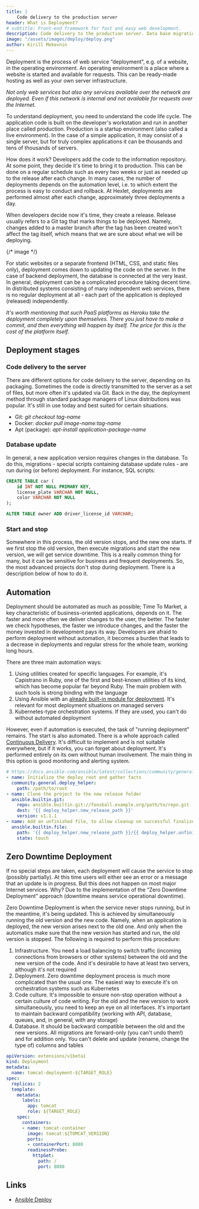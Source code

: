 ```yaml
---
title: |
    Code delivery to the production server
header: What is Deployment?
# subtitle: Front-end framework for fast and easy web development.
description: Code delivery to the production server. Data base migration. Zero Downtime Deployment. Ansible, Kubernetes
image: "/assets/images/deploy/deploy.png"
author: Kirill Mokevnin
---
```


Deployment is the process of web service “deployment”, e.g. of a website, in the operating environment. An operating environment is a place where a website is started and available for requests. This can be ready-made hosting as well as your own server infrastructure.

*Not only web services but also any services available over the network are deployed. Even if this network is internal and not available for requests over the Internet.*

To understand deployment, you need to understand the code life cycle. The application code is built on the developer's workstation and run in another place called production. Production is a startup environment (also called a live environment). In the case of a simple application, it may consist of a single server, but for truly complex applications it can be thousands and tens of thousands of servers.

How does it work? Developers add the code to the information repository. At some point, they decide it's time to bring it to production. This can be done on a regular schedule such as every two weeks or just as needed up to the release after each change. In many cases, the number of deployments depends on the automation level, i.e. to which extent the process is easy to conduct and rollback. At Hexlet, deployments are performed almost after each change, approximately three deployments a day.

When developers decide now it's time, they create a release. Release usually refers to a Git tag that marks things to be deployed. Namely, changes added to a master branch after the tag has been created won't affect the tag itself, which means that we are sure about what we will be deploying.

{/* image */}

For static websites or a separate frontend (HTML, CSS, and static files only), deployment comes down to updating the code on the server. In the case of backend deployment, the database is connected at the very least. In general, deployment can be a complicated procedure taking decent time. In distributed systems consisting of many independent web services, there is no regular deployment at all - each part of the application is deployed (released) independently.

*It's worth mentioning that such PaaS platforms as Heroku take the deployment completely upon themselves. There you just have to make a commit, and then everything will happen by itself. The price for this is the cost of the platform itself.*

## Deployment stages

### Code delivery to the server

There are different options for code delivery to the server, depending on its packaging. Sometimes the code is directly transmitted to the server as a set of files, but more often it's updated via Git. Back in the day, the deployment method through standard package managers of Linux distributions was popular. It's still in use today and best suited for certain situations.

* Git: *git checkout tag-name*
* Docker: *docker pull image-name:tag-name*
* Apt (package): *apt-install application-package-name*

### Database update

In general, a new application version requires changes in the database. To do this, migrations - special scripts containing database update rules - are run during (or before) deployment. For instance, SQL scripts:

```sql
CREATE TABLE car (
    id INT NOT NULL PRIMARY KEY,
    license_plate VARCHAR NOT NULL,
    color VARCHAR NOT NULL
);

ALTER TABLE owner ADD driver_license_id VARCHAR;
```

### Start and stop

Somewhere in this process, the old version stops, and the new one starts. If we first stop the old version, then execute migrations and start the new version, we will get service downtime. This is a really common thing for many, but it can be sensitive for business and frequent deployments. So, the most advanced projects don't stop during deployment. There is a description below of how to do it.

## Automation

Deployment should be automated as much as possible; Time To Market, a key characteristic of business-oriented applications, depends on it. The faster and more often we deliver changes to the user, the better. The faster we check hypotheses, the faster we introduce changes, and the faster the money invested in development pays its way. Developers are afraid to perform deployment without automation, it becomes a burden that leads to a decrease in deployments and regular stress for the whole team, working long hours.

There are three main automation ways:

1. Using utilities created for specific languages. For example, it's Capistrano in Ruby, one of the first and best-known utilities of its kind, which has become popular far beyond Ruby. The main problem with such tools is strong binding with the language
2. Using Ansible with an [already built-in module for deployment](https://docs.ansible.com/ansible/latest/collections/community/general/deploy_helper_module.html). It's relevant for most deployment situations on managed servers
3. Kubernetes-type orchestration systems. If they are used, you can't do without automated deployment

However, even if automation is executed, the task of "running deployment" remains. The start is also automated. There is a whole approach called [Continuous Delivery](https://en.wikipedia.org/wiki/Continuous_delivery). It's difficult to implement and is not suitable everywhere, but if it works, you can forget about deployment. It's performed entirely on its own without human involvement. The main thing in this option is good monitoring and alerting system.

```yaml
# https://docs.ansible.com/ansible/latest/collections/community/general/deploy_helper_module.html#examples
- name: Initialize the deploy root and gather facts
  community.general.deploy_helper:
    path: /path/to/root
- name: Clone the project to the new release folder
  ansible.builtin.git:
    repo: ansible.builtin.git://foosball.example.org/path/to/repo.git
    dest: '{{ deploy_helper.new_release_path }}'
    version: v1.1.1
- name: Add an unfinished file, to allow cleanup on successful finalize
  ansible.builtin.file:
    path: '{{ deploy_helper.new_release_path }}/{{ deploy_helper.unfinished_filename }}'
    state: touch
```

## Zero Downtime Deployment

If no special steps are taken, each deployment will cause the service to stop (possibly partially). At this time users will either see an error or a message that an update is in progress. But this does not happen on most major Internet services. Why? Due to the implementation of the “Zero Downtime Deployment” approach (downtime means service operational downtime).

Zero Downtime Deployment is when the service never stops running, but in the meantime, it's being updated. This is achieved by simultaneously running the old version and the new code. Namely, when an application is deployed, the new version arises next to the old one. And only when the automatics make sure that the new version has started and run, the old version is stopped. The following is required to perform this procedure:

1. Infrastructure. You need a load balancing to switch traffic (incoming connections from browsers or other systems) between the old and the new version of the code. And it's desirable to have at least two servers, although it's not required
2. Deployment. Zero downtime deployment process is much more complicated than the usual one. The easiest way to execute it's on orchestration systems such as Kubernetes
3. Code culture. It's impossible to ensure non-stop operation without a certain culture of code writing. For the old and the new version to work simultaneously, you need to keep an eye on all interfaces. It's important to maintain backward compatibility (working with API, database, queues, and, in general, with any storage)
4. Database. It should be backward compatible between the old and the new versions. All migrations are forward-only (you can't undo them!) and for addition only. You can't delete and update (rename, change the type of) columns and tables

```yaml
apiVersion: extensions/v1beta1
kind: Deployment
metadata:
  name: tomcat-deployment-${TARGET_ROLE}
spec:
  replicas: 2
  template:
    metadata:
      labels:
        app: tomcat
        role: ${TARGET_ROLE}
    spec:
      containers:
      - name: tomcat-container
        image: tomcat:${TOMCAT_VERSION}
        ports:
        - containerPort: 8080
        readinessProbe:
          httpGet:
            path: /
            port: 8080
```

## Links

* [Ansible Deploy](https://docs.ansible.com/ansible/latest/collections/community/general/deploy_helper_module.html)
